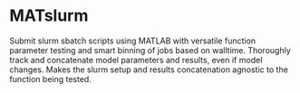 # MATslurm
Submit slurm sbatch scripts using MATLAB with versatile function parameter testing and smart binning of jobs based on walltime. Thoroughly track and concatenate model parameters and results, even if model changes. Makes the slurm setup and results concatenation agnostic to the function being tested.
